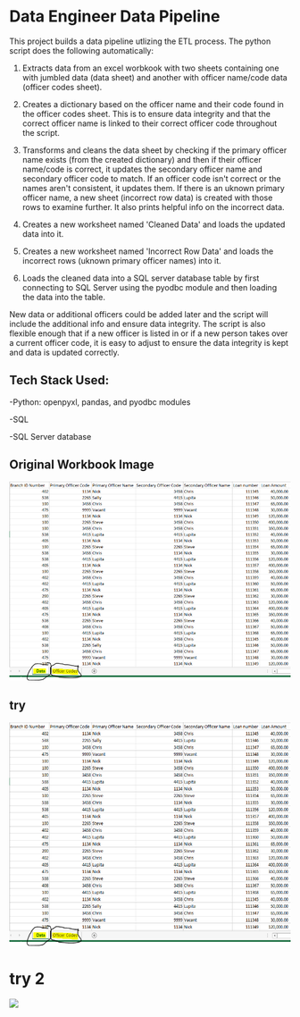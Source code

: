 # Data Engineer Data Pipeline

This project builds a data pipeline utlizing the ETL process. The python script does the following automatically:

1. Extracts data from an excel worbkook with two sheets containing one with jumbled data (data sheet) and another with officer name/code data (officer codes sheet).

2. Creates a dictionary based on the officer name and their code found in the officer codes sheet. This is to ensure data integrity and that the correct officer name is linked to their correct officer code throughout the script. 

3. Transforms and cleans the data sheet by checking if the primary officer name exists (from the created dictionary) and then if their officer name/code is correct, it updates the secondary officer name and secondary officer code to match. If an officer code isn't correct or the names aren't consistent, it updates them. If there is an uknown primary officer name, a new sheet (incorrect row data) is created with those rows to examine further. It also prints helpful info on the incorrect data. 

4. Creates a new worksheet named 'Cleaned Data' and loads the updated data into it.

5. Creates a new worksheet named 'Incorrect Row Data' and loads the incorrect rows (uknown primary officer names) into it.

6. Loads the cleaned data into a SQL server database table by first connecting to SQL Server using the pyodbc module and then loading the data into the table. 

New data or additional officers could be added later and the script will include the additional info and ensure data integrity. 
The script is also flexible enough that if a new officer is listed in or if a new person takes over a current officer code, it is easy to adjust to ensure the data integrity is kept and data is updated correctly. 

## Tech Stack Used:
-Python: openpyxl, pandas, and pyodbc modules

-SQL

-SQL Server database

## Original Workbook Image

![](Test%20Image%201.PNG)


## try

<img src = "Test%20Image%201.PNG" height=400>


# try 2

<img src = "C:\Users\nick\random_test.PNG">
